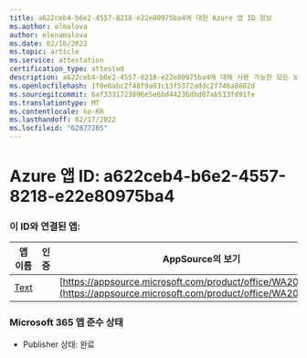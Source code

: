 ```yaml
---
title: a622ceb4-b6e2-4557-8218-e22e80975ba4에 대한 Azure 앱 ID 정보
ms.author: elmalova
author: elenamalova
ms.date: 02/16/2022
ms.topic: article
ms.service: attestation
certification_type: attested
description: a622ceb4-b6e2-4557-8218-e22e80975ba4에 대해 사용 가능한 모든 보안 및 규정 준수 정보입니다.
ms.openlocfilehash: 1f0e0abc2f48f9a03c13f5372addc2f746a8602d
ms.sourcegitcommit: 6af3331723896e5e6bd44236dbd87ab513fd91fe
ms.translationtype: MT
ms.contentlocale: ko-KR
ms.lasthandoff: 02/17/2022
ms.locfileid: "62877205"
---
```

# <a name="azure-app-id-a622ceb4-b6e2-4557-8218-e22e80975ba4"></a>Azure 앱 ID: a622ceb4-b6e2-4557-8218-e22e80975ba4


### <a name="apps-associated-with-this-id"></a>이 ID와 연결된 앱:
| **앱 이름** | **인증** | **AppSource의 보기** |
|--------------|---------------|-----------------------|
| [Text](https://docs.microsoft.com/microsoft-365-app-certification/forward/WA200000383) |  | [https://appsource.microsoft.com/product/office/WA200000383](https://appsource.microsoft.com/product/office/WA200000383) |

### <a name="microsoft-365-app-compliance-status"></a>Microsoft 365 앱 준수 상태
- Publisher 상태: 완료
